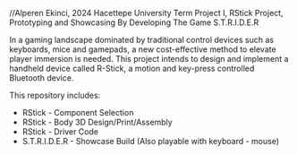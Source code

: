 //Alperen Ekinci, 2024 Hacettepe University Term Project I, RStick Project, Prototyping and Showcasing By Developing The Game S.T.R.I.D.E.R

In a gaming landscape dominated by traditional control devices such as keyboards, mice and gamepads, a new cost-effective method to elevate player immersion is needed. This project intends to design and implement a handheld device called R-Stick, a motion and key-press controlled Bluetooth device.


This repository includes:
* RStick - Component Selection
* RStick - Body 3D Design/Print/Assembly
* RStick - Driver Code
* S.T.R.I.D.E.R - Showcase Build (Also playable with keyboard - mouse)
